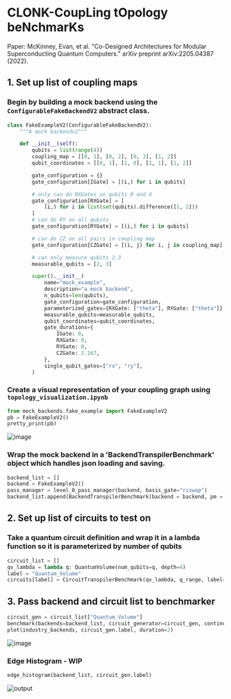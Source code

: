 # CLONK-CoupLing tOpology beNchmarKs
Paper: McKinney, Evan, et al. "Co-Designed Architectures for Modular Superconducting Quantum Computers." arXiv preprint arXiv:2205.04387 (2022).

## 1. Set up list of coupling maps
### Begin by building a mock backend using the `ConfigurableFakeBackendV2` abstract class.
```python
class FakeExampleV2(ConfigurableFakeBackendV2):
    """A mock backendv2"""

    def __init__(self):
        qubits = list(range(4))
        coupling_map = [[0, 1], [0, 2], [0, 3], [1, 2]]
        qubit_coordinates = [[0, 1], [1, 0], [1, 1], [1, 2]]

        gate_configuration = {}
        gate_configuration[IGate] = [(i,) for i in qubits]

        # only can do RXGates on qubits 0 and 4
        gate_configuration[RXGate] = [
            (i,) for i in list(set(qubits).difference([1, 2]))
        ]
        # can do RY on all qubits
        gate_configuration[RYGate] = [(i,) for i in qubits]

        # can do CZ on all pairs in coupling map
        gate_configuration[CZGate] = [(i, j) for i, j in coupling_map]

        # can only measure qubits 2,3
        measurable_qubits = [2, 3]

        super().__init__(
            name="mock_example",
            description="a mock backend",
            n_qubits=len(qubits),
            gate_configuration=gate_configuration,
            parameterized_gates={RXGate: ["theta"], RYGate: ["theta"]},
            measurable_qubits=measurable_qubits,
            qubit_coordinates=qubit_coordinates,
            gate_durations={
                IGate: 0,
                RXGate: 0,
                RYGate: 0,
                CZGate: 2.167,
            },
            single_qubit_gates=["rx", "ry"],
        )
```
### Create a visual representation of your coupling graph using `topology_visualization.ipynb`
```python
from mock_backends.fake_example import FakeExampleV2
pb = FakeExampleV2()
pretty_print(pb)
```
![image](https://user-images.githubusercontent.com/47376937/161135435-8070aa2a-837b-4d3f-964f-7c6a938cc7b5.png)

### Wrap the mock backend in a 'BackendTranspilerBenchmark' object which handles json loading and saving.
```python
backend_list = []
backend = FakeExampleV2()
pass_manager = level_0_pass_manager(backend, basis_gate="riswap")
backend_list.append(BackendTranspilerBenchmark(backend = backend, pm = pass_manager))
```

## 2. Set up list of circuits to test on
### Take a quantum circuit definition and wrap it in a lambda function so it is parameterized by number of qubits
```python
circuit_list = []
qv_lambda = lambda q: QuantumVolume(num_qubits=q, depth=4)
label = "Quantum_Volume"
circuits[label] = CircuitTranspilerBenchmark(qv_lambda, q_range, label=label)
```

## 3. Pass backend and circuit list to benchmarker
```python
circuit_gen = circuit_list["Quantum_Volume"]
benchmark(backends=backend_list, circuit_generator=circuit_gen, continuously_save=True, overwrite=False)
plot(industry_backends, circuit_gen.label, duration=2)
```
![image](https://user-images.githubusercontent.com/47376937/162125693-8c0017aa-4708-41ff-8ce8-c2520885cd21.png)


### Edge Histogram - WIP
```python
edge_histogram(backend_list, circuit_gen.label)
```
![output](https://user-images.githubusercontent.com/47376937/161140891-175d55a9-6573-4753-a26e-4ea3cca326a8.png)
